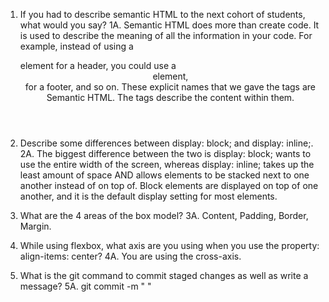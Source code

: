 1. If you had to describe semantic HTML to the next cohort of students, what would you say?
1A. Semantic HTML does more than create code. It is used to describe the meaning of all the information in your code. For example, instead of using a <div> element for a header, you could use a <header> element, <footer> for a footer, and so on. These explicit names that we gave the tags are Semantic HTML. The tags describe the content within them.

2. Describe some differences between display: block; and display: inline;. 
2A. The biggest difference between the two is display: block; wants to use the entire width of the screen, whereas display: inline; takes up the least amount of space AND allows elements to be stacked next to one another instead of on top of. Block elements are displayed on top of one another, and it is the default display setting for most elements.

3. What are the 4 areas of the box model?
3A. Content, Padding, Border, Margin.

4. While using flexbox, what axis are you using when you use the property: align-items: center?
4A. You are using the cross-axis.

5. What is the git command to commit staged changes as well as write a message?
5A. git commit -m " "